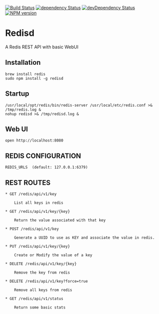 [![Build Status](https://travis-ci.org/hbouvier/redisd.png)](https://travis-ci.org/hbouvier/redisd)
[![dependency Status](https://david-dm.org/hbouvier/redisd/status.png?theme=shields.io)](https://david-dm.org/hbouvier/redisd#info=dependencies)
[![devDependency Status](https://david-dm.org/hbouvier/redisd/dev-status.png?theme=shields.io)](https://david-dm.org/hbouvier/redisd#info=devDependencies)
[![NPM version](https://badge.fury.io/js/redisd.png)](http://badge.fury.io/js/redisd)

Redisd
===

A Redis REST API with basic WebUI

## Installation

	brew install redis
	sudo npm install -g redisd

## Startup

	/usr/local/opt/redis/bin/redis-server /usr/local/etc/redis.conf >& /tmp/redis.log &
	nohup redisd >& /tmp/redisd.log &

## Web UI

	open http://localhost:8080

## REDIS CONFIGURATION

	REDIS_URLS  (default: 127.0.0.1:6379)

## REST ROUTES

	* GET /redis/api/v1/key

		List all keys in redis

	* GET /redis/api/v1/key/{key}

		Return the value associated with that key

	* POST /redis/api/v1/key

		Generate a UUID to use as KEY and associate the value in redis.
		
	* PUT /redis/api/v1/key/{key}

		Create or Modify the value of a key

	* DELETE /redis/api/v1/key/{key}

		Remove the key from redis

	* DELETE /redis/api/v1/key?force=true

		Remove all keys from redis

	* GET /redis/api/v1/status

		Return some basic stats

